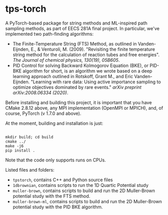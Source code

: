 # tps-torch

A PyTorch-based package for string methods and ML-inspired path sampling methods, as part of EECS 281A final project. In particular, we've implemented two path-finding algorithms:
- The Finite-Temperature String (FTS) Method, as outlined in Vanden-Eijnden, E., & Venturoli, M. (2009). "Revisiting the finite temperature string method for the calculation of reaction tubes and free energies". *The Journal of chemical physics, 130(19), 05B605*. 
- PID Control for solving Backward Kolmogorov Equation (BKE), or PID-BKE algorithm for short, is an algorithm we wrote based on a deep learning approach outlined in Rotskoff, Grant M., and Eric Vanden-Eijnden. "Learning with rare data: Using active importance sampling to optimize objectives dominated by rare events." *arXiv preprint arXiv:2008.06334 (2020)*.

Before installing and building this project, it is important that you have CMake 2.8.12 above, any MPI implementation (OpenMPI or MPICH), and, of course, PyTorch (v 1.7.0 and above). 

At the moment, building and installation is just:

```console

mkdir build; cd build
cmake ../
make -j6
pip install .

```

Note that the code only supports runs on CPUs. 

Listed files and folders:
- `tpstorch`, contains C++ and Python source files
- `1dbrownian`, contains scripts to run the 1D Quartic Potential study
- `muller-brown`, contains scripts to build and run the 2D Muller-Brown potential study with the FTS method. 
- `muller-brown-ml`, contains scripts to build and run the 2D Muller-Brown potential study with the PID BKE algorithm. 
